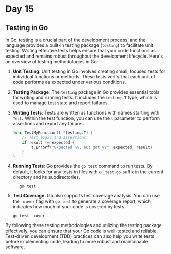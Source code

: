 # Day 15

## Testing in Go

In Go, testing is a crucial part of the development process, and the language provides a built-in testing package (`testing`) to facilitate unit testing. Writing effective tests helps ensure that your code functions as expected and remains robust throughout the development lifecycle. Here's an overview of testing methodologies in Go:

1. **Unit Testing**: Unit testing in Go involves creating small, focused tests for individual functions or methods. These tests verify that each unit of code performs as expected under various conditions.

2. **Testing Package**: The `testing` package in Go provides essential tools for writing and running tests. It includes the `testing.T` type, which is used to manage test state and report failures.

3. **Writing Tests**: Tests are written as functions with names starting with `Test`. Within the test function, you can use the `t` parameter to perform assertions and report any failures.

   ```go
   func TestMyFunction(t *testing.T) {
       // Test logic and assertions
       if result != expected {
           t.Errorf("Expected %v, but got %v", expected, result)
       }
   }
   ```

4. **Running Tests**: Go provides the `go test` command to run tests. By default, it looks for any tests in files with a `_test.go` suffix in the current directory and its subdirectories.

   ```
      go test
   ```

5. **Test Coverage**: Go also supports test coverage analysis. You can use the `-cover` flag with `go test` to generate a coverage report, which indicates how much of your code is covered by tests.

   ```
   go test -cover
   ```

By following these testing methodologies and utilizing the testing package effectively, you can ensure that your Go code is well-tested and reliable. Test-driven development (TDD) practices can also help you write tests before implementing code, leading to more robust and maintainable software.
